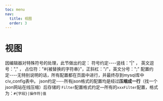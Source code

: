 ```yaml
---
toc: menu
nav:
  title: 视图
  order: 3
---
```


# 视图



因编辑器对特殊符号的处理，此节做出约定：
符号约定----竖线："|" ， 英文逗号："," ， 占位符："#{被替换的字符串}"，正斜杠："/"，英文分号：";"
配置约定----无特别说明的话，所有配置都在页面中进行，并最终存到mysql库中civ_config表中。
json约定----所有json格式的配置均是经过**压缩成一行**（找一个json网站在线压缩）后存储的
`Filter`配置格式约定—所有的`xxxFilter`配置，格式为：`#{字段}|操作符|值`